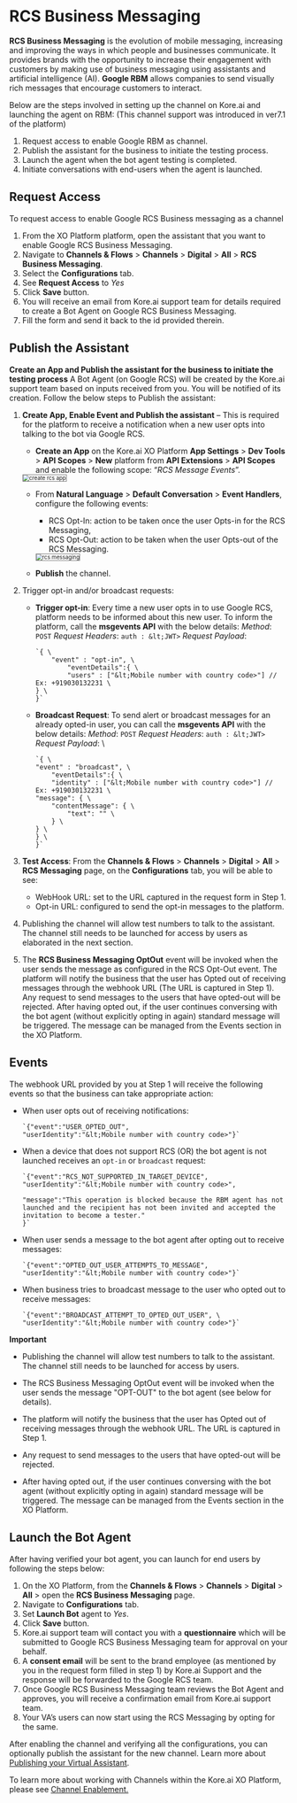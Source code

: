 # RCS Business Messaging

**RCS Business Messaging** is the evolution of mobile messaging, increasing and improving the ways in which people and businesses communicate. It provides brands with the opportunity to increase their engagement with customers by making use of business messaging using assistants and artificial intelligence (AI). **Google RBM** allows companies to send visually rich messages that encourage customers to interact.

Below are the steps involved in setting up the channel on Kore.ai and launching the agent on RBM: (This channel support was introduced in ver7.1 of the platform)



1. Request access to enable Google RBM as channel.
2. Publish the assistant for the business to initiate the testing process.
3. Launch the agent when the bot agent testing is completed.
4. Initiate conversations with end-users when the agent is launched.


## Request Access

To request access to enable Google RCS Business messaging as a channel



1. From the XO Platform platform, open the assistant that you want to enable Google RCS Business Messaging.
2. Navigate to **Channels & Flows** > **Channels** > **Digital** > **All** > **RCS Business Messaging**.
3. Select the **Configurations** tab.
4. See **Request Access** to _Yes_
5. Click **Save** button.
6. You will receive an email from Kore.ai support team for details required to create a Bot Agent on Google RCS Business Messaging.
7. Fill the form and send it back to the id provided therein.


## Publish the Assistant

**Create an App and Publish the assistant for the business to initiate the testing process** A Bot Agent (on Google RCS) will be created by the Kore.ai support team based on inputs received from you. You will be notified of its creation. Follow the below steps to Publish the assistant:


1. **Create App, Enable Event and Publish the assistant** – This is required for the platform to receive a notification when a new user opts into talking to the bot via Google RCS.
    * **Create an App** on the Kore.ai XO Platform **App Settings** > **Dev Tools** > **API Scopes** > **New**  platform from **API Extensions** > **API Scopes** and enable the following scope: “_RCS Message Events_”.
    <img src="../images/rcs.png" alt="create rcs app" title="create rcs app" style="border: 1px solid gray; zoom:70%;">

    * From **Natural Language** > **Default Conversation** > **Event Handlers**, configure the following events:
        * RCS Opt-In: action to be taken once the user Opts-in for the RCS Messaging,
        * RCS Opt-Out: action to be taken when the user Opts-out of the RCS Messaging.
        <img src="../images/rcs1.png" alt="rcs messaging" title="rcs messaging" style="border: 1px solid gray; zoom:70%;">


    * **Publish** the channel.
2. Trigger opt-in and/or broadcast requests:
    * **Trigger opt-in**: Every time a new user opts in to use Google RCS, platform needs to be informed about this new user. To inform the platform, call the **msgevents API** with the below details: _Method_: `POST` _Request Headers_: `auth : &lt;JWT>` _Request Payload_:
    
        ```
        `{ \
            "event" : "opt-in", \
                "eventDetails":{ \
                "users" : ["&lt;Mobile number with country code>"] // Ex: +919030132231 \
        } \
        }`
        ```

    * **Broadcast Request**: To send alert or broadcast messages for an already opted-in user, you can call the **msgevents API** with the below details: _Method_: `POST` _Request Headers_: `auth : &lt;JWT>` _Request Payload_: \
        ```
        `{ \
        "event" : "broadcast", \
            "eventDetails":{ \
            "identity" : ["&lt;Mobile number with country code>"] // Ex: +919030132231 \
        "message": { \
            "contentMessage": { \
                "text": "" \
            } \
        } \
        } \
        }`
        ```
3. **Test Access**: From the **Channels & Flows** > **Channels** > **Digital** > **All** > **RCS Messaging** page, on the **Configurations** tab, you will be able to see:
    * WebHook URL: set to the URL captured in the request form in Step 1. 
    * Opt-in URL: configured to send the opt-in messages to the platform.
4. Publishing the channel will allow test numbers to talk to the assistant. The channel still needs to be launched for access by users as elaborated in the next section.
5. The **RCS Business Messaging OptOut** event will be invoked when the user sends the message as configured in the RCS Opt-Out event. The platform will notify the business that the user has Opted out of receiving messages through the webhook URL (The URL is captured in Step 1). Any request to send messages to the users that have opted-out will be rejected. After having opted out, if the user continues conversing with the bot agent (without explicitly opting in again) standard message will be triggered. The message can be managed from the Events section in the XO Platform.


## Events

The webhook URL provided by you at Step 1 will receive the following events so that the business can take appropriate action:


* When user opts out of receiving notifications: 
    ```
    `{"event":"USER_OPTED_OUT", 
    "userIdentity":"&lt;Mobile number with country code>"}`
    ```
* When a device that does not support RCS (OR) the bot agent is not launched receives an `opt-in` or `broadcast` request:
    ```
    `{"event":"RCS_NOT_SUPPORTED_IN_TARGET_DEVICE", 
    "userIdentity":"&lt;Mobile number with country code>", 

    "message":"This operation is blocked because the RBM agent has not launched and the recipient has not been invited and accepted the invitation to become a tester." 
    }`
    ```
* When user sends a message to the bot agent after opting out to receive messages: 
    ```
    `{"event":"OPTED_OUT_USER_ATTEMPTS_TO_MESSAGE", 
    "userIdentity":"&lt;Mobile number with country code>"}`
    ```
* When business tries to broadcast message to the user who opted out to receive messages: 
    ```
    `{"event":"BROADCAST_ATTEMPT_TO_OPTED_OUT_USER", \
    "userIdentity":"&lt;Mobile number with country code>"}`
    ```
**Important**

*  Publishing the channel will allow test numbers to talk to the assistant. The channel still needs to be launched for access by users.

* The RCS Business Messaging OptOut event will be invoked when the user sends the message "OPT-OUT" to the bot agent (see below for details).
* The platform will notify the business that the user has Opted out of receiving messages through the webhook URL. The URL is captured in Step 1.
* Any request to send messages to the users that have opted-out will be rejected.
* After having opted out, if the user continues conversing with the bot agent (without explicitly opting in again) standard message will be triggered. The message can be managed from the Events section in the XO Platform.





## Launch the Bot Agent

After having verified your bot agent, you can launch for end users by following the steps below:



1. On the XO Platform, from the **Channels & Flows** > **Channels** > **Digital** > **All** > open the **RCS Business Messaging** page.
2. Navigate to **Configurations** tab.
3. Set **Launch Bot** agent to _Yes_.
4. Click  **Save** button.
5. Kore.ai support team will contact you with a **questionnaire** which will be submitted to Google RCS Business Messaging team for approval on your behalf.
6. A **consent email** will be sent to the brand employee (as mentioned by you in the request form filled in step 1) by Kore.ai Support and the response will be forwarded to the Google RCS team.
7. Once Google RCS Business Messaging team reviews the Bot Agent and approves, you will receive a confirmation email from Kore.ai support team.
8. Your VA’s users can now start using the RCS Messaging by opting for the same.

After enabling the channel and verifying all the configurations, you can optionally publish the assistant for the new channel. Learn more about[ Publishing your Virtual Assistant](../deploy/publishing-bot.md).

To learn more about working with Channels within the Kore.ai XO Platform, please see [Channel Enablement.](../channels/adding-channels-to-your-bot.md)
